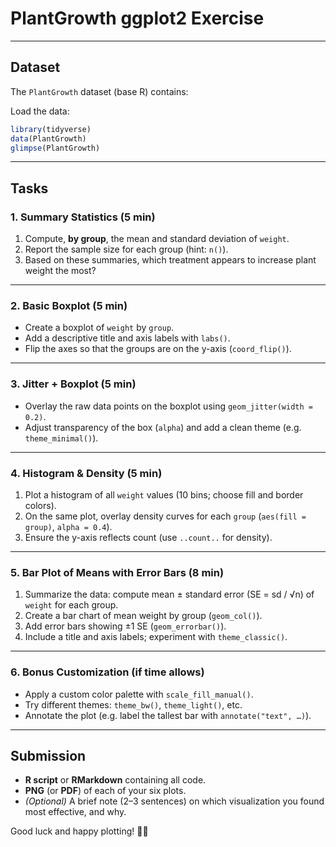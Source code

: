 # PlantGrowth ggplot2 Exercise

---

## Dataset

The `PlantGrowth` dataset (base R) contains:

Load the data:

```r
library(tidyverse)
data(PlantGrowth)
glimpse(PlantGrowth)
```

---

## Tasks

### 1. Summary Statistics (5 min)

1. Compute, **by group**, the mean and standard deviation of `weight`.
2. Report the sample size for each group (hint: `n()`).
3. Based on these summaries, which treatment appears to increase plant weight the most?

---

### 2. Basic Boxplot (5 min)

- Create a boxplot of `weight` by `group`.
- Add a descriptive title and axis labels with `labs()`.
- Flip the axes so that the groups are on the y-axis (`coord_flip()`).

---

### 3. Jitter + Boxplot (5 min)

- Overlay the raw data points on the boxplot using `geom_jitter(width = 0.2)`.
- Adjust transparency of the box (`alpha`) and add a clean theme (e.g. `theme_minimal()`).

---

### 4. Histogram & Density (5 min)

1. Plot a histogram of all `weight` values (10 bins; choose fill and border colors).
2. On the same plot, overlay density curves for each `group` (`aes(fill = group)`, `alpha = 0.4`).
3. Ensure the y-axis reflects count (use `..count..` for density).

---

### 5. Bar Plot of Means with Error Bars (8 min)

1. Summarize the data: compute mean ± standard error (SE = sd / √n) of `weight` for each group.
2. Create a bar chart of mean weight by group (`geom_col()`).
3. Add error bars showing ±1 SE (`geom_errorbar()`).
4. Include a title and axis labels; experiment with `theme_classic()`.

---

### 6. Bonus Customization (if time allows)

- Apply a custom color palette with `scale_fill_manual()`.
- Try different themes: `theme_bw()`, `theme_light()`, etc.
- Annotate the plot (e.g. label the tallest bar with `annotate("text", …)`).

---

## Submission

- **R script** or **RMarkdown** containing all code.
- **PNG** (or **PDF**) of each of your six plots.
- *(Optional)* A brief note (2–3 sentences) on which visualization you found most effective, and why.

Good luck and happy plotting! 🎨🚀

